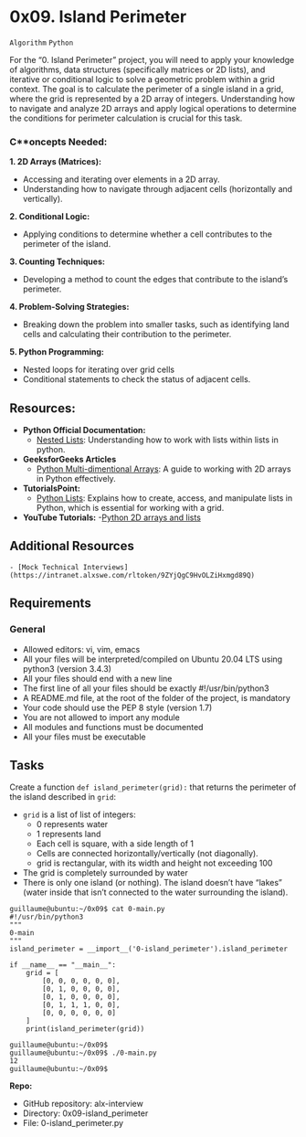 # 0x09. Island Perimeter
`Algorithm` `Python`


For the “0. Island Perimeter” project, you will need to apply your knowledge of algorithms, data structures (specifically matrices or 2D lists), and iterative or conditional logic to solve a geometric problem within a grid context. The goal is to calculate the perimeter of a single island in a grid, where the grid is represented by a 2D array of integers. Understanding how to navigate and analyze 2D arrays and apply logical operations to determine the conditions for perimeter calculation is crucial for this task.

### C**oncepts Needed:
**1. 2D Arrays (Matrices):**
- Accessing and iterating over elements in a 2D array.
- Understanding how to navigate through adjacent cells (horizontally and vertically).

**2. Conditional Logic:**
- Applying conditions to determine whether a cell contributes to the perimeter of the island.

**3. Counting Techniques:**
- Developing a method to count the edges that contribute to the island’s perimeter.

**4. Problem-Solving Strategies:**
- Breaking down the problem into smaller tasks, such as identifying land cells and calculating their contribution to the perimeter.

**5. Python Programming:**
- Nested loops for iterating over grid cells
- Conditional statements to check the status of adjacent cells.



## Resources:
- **Python Official Documentation:**
    - [Nested Lists](https://intranet.alxswe.com/rltoken/8SPalOgoGDWQChVbct0p1g): Understanding how to work with lists within lists in python.
- **GeeksforGeeks Articles**
    - [Python Multi-dimentional Arrays](https://intranet.alxswe.com/rltoken/IYcYmeVlCfF-F7Szn1fzfQ): A guide to working with 2D arrays in Python effectively.
- **TutorialsPoint:**
    - [Python Lists](https://intranet.alxswe.com/rltoken/TZ8UtQaRxN5cFf8c1TB-rw): Explains how to create, access, and manipulate lists in Python, which is essential for working with a grid.
- **YouTube Tutorials:**
    -[Python 2D arrays and lists](https://intranet.alxswe.com/rltoken/H7SwlI_XYDpwYonNYKXQfg)



## Additional Resources
    - [Mock Technical Interviews](https://intranet.alxswe.com/rltoken/9ZYjQgC9HvOLZiHxmgd89Q)


## Requirements
### General
- Allowed editors: vi, vim, emacs
- All your files will be interpreted/compiled on Ubuntu 20.04 LTS using python3 (version 3.4.3)
- All your files should end with a new line
- The first line of all your files should be exactly #!/usr/bin/python3
- A README.md file, at the root of the folder of the project, is mandatory
- Your code should use the PEP 8 style (version 1.7)
- You are not allowed to import any module
- All modules and functions must be documented
- All your files must be executable


## Tasks
Create a function `def island_perimeter(grid):` that returns the perimeter of the island described in `grid`:

- `grid` is a list of list of integers:
    - 0 represents water
    - 1 represents land
    - Each cell is square, with a side length of 1
    - Cells are connected horizontally/vertically (not diagonally).
    - grid is rectangular, with its width and height not exceeding 100
- The grid is completely surrounded by water
- There is only one island (or nothing).
The island doesn’t have “lakes” (water inside that isn’t connected to the water surrounding the island).


```
guillaume@ubuntu:~/0x09$ cat 0-main.py
#!/usr/bin/python3
"""
0-main
"""
island_perimeter = __import__('0-island_perimeter').island_perimeter

if __name__ == "__main__":
    grid = [
        [0, 0, 0, 0, 0, 0],
        [0, 1, 0, 0, 0, 0],
        [0, 1, 0, 0, 0, 0],
        [0, 1, 1, 1, 0, 0],
        [0, 0, 0, 0, 0, 0]
    ]
    print(island_perimeter(grid))

guillaume@ubuntu:~/0x09$ 
guillaume@ubuntu:~/0x09$ ./0-main.py
12
guillaume@ubuntu:~/0x09$ 
```

**Repo:**
- GitHub repository: alx-interview
- Directory: 0x09-island_perimeter
- File: 0-island_perimeter.py

